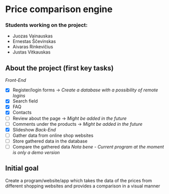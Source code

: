 # Price comparison engine
### Students working on the project: 
- Juozas Vainauskas
- Ernestas Ščevinskas
- Aivaras Rinkevičius
- Justas Vitkauskas
## About the project (first key tasks)
*Front-End*
- [x] Register/login forms -> *Create a database with a possibility of remote logins*
- [x] Search field
- [x] FAQ
- [x] Contacts
- [ ] Review about the page -> *Might be added in the future*
- [ ] Comments under the products -> *Might be added in the future*
- [x] Slideshow
*Back-End*
- [ ] Gather data from online shop websites
- [ ] Store gathered data in the database
- [ ] Compare the gathered data
*Nota bene - Current program at the moment is only a demo version*
## Initial goal <!-- this point here is temporarily -->
Create a program/website/app which takes the data of the prices from different shopping websites and provides a comparison in a visual manner
